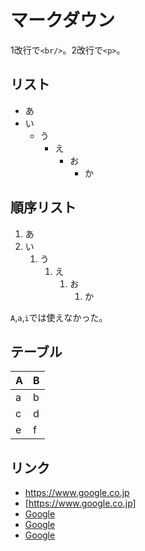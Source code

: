 # マークダウン

1改行で`<br/>`。2改行で`<p>`。

## リスト

* あ
* い
    * う
        * え
            * お
                * か

## 順序リスト

1. あ
1. い
    1. う
        1. え
            1. お
                1. か

`A`,`a`,`i`では使えなかった。

## テーブル

A|B
-|-
a|b
c|d
e|f

## リンク

* https://www.google.co.jp
* [https://www.google.co.jp]
* [Google](https://www.google.co.jp)
* [Google](https://www.google.co.jp "検索エンジン")
* [Google]

[Google]: https://www.google.co.jp "検索エンジン"
 
